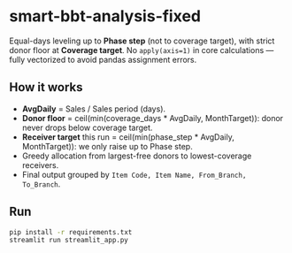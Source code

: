 
# smart-bbt-analysis-fixed

Equal-days leveling up to **Phase step** (not to coverage target), with strict donor floor at **Coverage target**.
No `apply(axis=1)` in core calculations — fully vectorized to avoid pandas assignment errors.

## How it works
- **AvgDaily** = Sales / Sales period (days).
- **Donor floor** = ceil(min(coverage_days * AvgDaily, MonthTarget)): donor never drops below coverage target.
- **Receiver target** this run = ceil(min(phase_step * AvgDaily, MonthTarget)): we only raise up to Phase step.
- Greedy allocation from largest-free donors to lowest-coverage receivers.
- Final output grouped by `Item Code, Item Name, From_Branch, To_Branch`.

## Run
```bash
pip install -r requirements.txt
streamlit run streamlit_app.py
```
